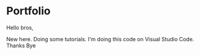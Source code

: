 # Portfolio

Hello bros,

New here. Doing some tutorials.
I'm doing this code on Visual Studio Code.
Thanks
Bye
